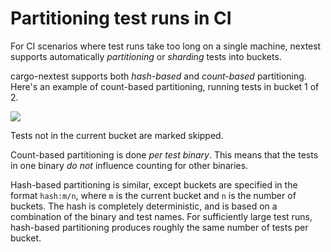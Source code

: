 # Partitioning test runs in CI

For CI scenarios where test runs take too long on a single machine, nextest supports automatically *partitioning* or *sharding* tests into buckets.

cargo-nextest supports both *hash-based* and *count-based* partitioning. Here's an example of count-based partitioning, running tests in bucket 1 of 2.

<img src="https://user-images.githubusercontent.com/180618/153311562-f7a1b194-a968-4d08-b4c9-67afae19da72.png"/>

Tests not in the current bucket are marked skipped.

Count-based partitioning is done *per test binary*. This means that the tests in one binary *do not* influence counting for other binaries.

Hash-based partitioning is similar, except buckets are specified in the format `hash:m/n`, where `m` is the current bucket and `n` is the number of buckets. The hash is completely deterministic, and is based on a combination of the binary and test names. For sufficiently large test runs, hash-based partitioning produces roughly the same number of tests per bucket.
